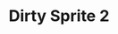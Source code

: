 ---
title: "Dirty Sprite 2"
daterelease: "July 17th 2015"
artist: "Future"
slug: "DS2"
photopath: "/DS2.webp"
spotify: "https://open.spotify.com/album/0fUy6IdLHDpGNwavIlhEsl?si=1c9af76250d24b91"
---